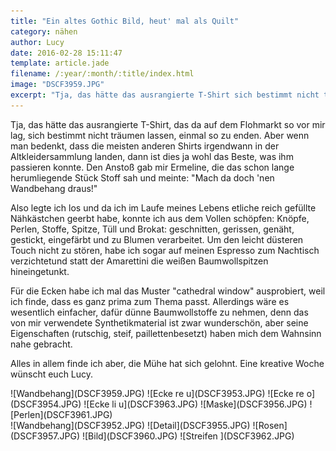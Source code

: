 ```yaml
---
title: "Ein altes Gothic Bild, heut' mal als Quilt"
category: nähen
author: Lucy
date: 2016-02-28 15:11:47
template: article.jade
filename: /:year/:month/:title/index.html
image: "DSCF3959.JPG"
excerpt: "Tja, das hätte das ausrangierte T-Shirt sich bestimmt nicht träumen lassen, einmal so zu enden."
---
```


Tja, das hätte das ausrangierte T-Shirt, das da auf dem Flohmarkt so vor mir lag, sich bestimmt nicht träumen lassen, einmal so zu enden. Aber wenn man bedenkt, dass die meisten anderen Shirts irgendwann in der Altkleidersammlung landen, dann ist dies ja wohl das Beste, was ihm passieren konnte. Den Anstoß gab mir Ermeline, die das schon lange herumliegende Stück Stoff sah und meinte: "Mach da doch 'nen Wandbehang draus!" 

Also legte ich los und da ich im Laufe meines Lebens etliche reich gefüllte Nähkästchen geerbt habe, konnte ich aus dem Vollen schöpfen: Knöpfe, Perlen, Stoffe, Spitze, Tüll und Brokat: geschnitten, gerissen, genäht, gestickt, eingefärbt und zu Blumen verarbeitet. Um den leicht düsteren Touch nicht zu stören, habe ich sogar auf meinen Espresso zum Nachtisch verzichtetund statt der Amarettini die weißen Baumwollspitzen hineingetunkt.

Für die Ecken habe ich mal das Muster "cathedral window" ausprobiert, weil ich finde, dass es ganz prima zum Thema passt. Allerdings wäre es wesentlich einfacher, dafür dünne Baumwollstoffe zu nehmen, denn das von mir verwendete Synthetikmaterial ist zwar wunderschön, aber seine Eigenschaften (rutschig, steif, paillettenbesetzt) haben mich dem Wahnsinn nahe gebracht.

Alles in allem finde ich aber, die Mühe hat sich gelohnt. Eine kreative Woche wünscht euch Lucy.

<div class="slideshow_landscape">
![Wandbehang](DSCF3959.JPG)
![Ecke re u](DSCF3953.JPG)
![Ecke re o](DSCF3954.JPG)
![Ecke li u](DSCF3963.JPG)
![Maske](DSCF3956.JPG)
![Perlen](DSCF3961.JPG)
</div>

<div class="slideshow_portrait">
![Wandbehang](DSCF3952.JPG)
![Detail](DSCF3955.JPG)
![Rosen](DSCF3957.JPG)
![Bild](DSCF3960.JPG)
![Streifen
](DSCF3962.JPG)
</div>

